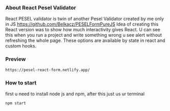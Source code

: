 ### About React Pesel Validator

React PESEL validator is twin of another Pesel Validator created by me only in JS https://github.com/Belkacz/PESELFormPureJS
Idea of creating this React version was to show how much interactivity gives React. U can see this when you run a project and write something wrong u see alert without refreshing the whole page. These options are available by state in react and custom hooks.

### Preview
```
https://pesel-react-form.netlify.app/
```

### How to start
first u need to install node js and npm, after this just us ur terminal
```
npm start
```
